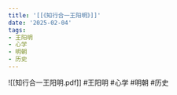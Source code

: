 ```yaml
---
title: '[[《知行合一王阳明》]]'
date: '2025-02-04'
tags:
- 王阳明
- 心学
- 明朝
- 历史
---
```

![[知行合一王阳明.pdf]]
#王阳明 #心学 #明朝 #历史
